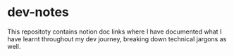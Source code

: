 # dev-notes
This repositoty contains notion doc links where I have documented what I have learnt throughout my dev journey, breaking down technical jargons as well.
